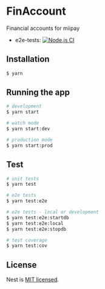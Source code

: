 # FinAccount
Financial accounts for miipay

* e2e-tests: [![Node.js CI](https://github.com/miipay/FinAccount/actions/workflows/e2e-test.yaml/badge.svg)](https://github.com/miipay/FinAccount/actions/workflows/e2e-test.yaml)

## Installation

```bash
$ yarn
```

## Running the app

```bash
# development
$ yarn start

# watch mode
$ yarn start:dev

# production mode
$ yarn start:prod
```

## Test

```bash
# unit tests
$ yarn test

# e2e tests
$ yarn test:e2e

# e2e tests - local or development
$ yarn test:e2e:startdb
$ yarn test:e2e:local
$ yarn test:e2e:stopdb

# test coverage
$ yarn test:cov
```

## License

Nest is [MIT licensed](LICENSE).
